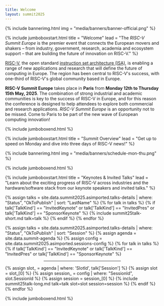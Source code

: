 ```yaml
---
title: Welcome
layout: summit2025
---
```


{% include bannerimg.html
    img = "media/banners/banner-official.png"
%}

{% include jumboboxstart.html
	title = "Welcome"
	lead = "The *RISC-V Summit Europe* is the premier event that connects the European movers and shakers – from industry, government, research, academia and ecosystem support – that are building the future of innovation on RISC-V."
%}

[RISC-V](https://riscv.org), the open standard [instruction set
architecture
(ISA)](https://en.wikipedia.org/wiki/Instruction_set_architecture), is
enabling a range of new applications and research that will define the
future of computing in Europe. The region has been central to RISC-V's
success, with one-third of RISC-V's global community based in Europe.

**RISC-V Summit Europe** takes place in **Paris** from **Monday 12th to
Thursday 15th May, 2025**. The combination of strong industrial and
academic communities is key to the success of RISC-V in Europe, and
for this reason the conference is designed to help attendees to
explore both commercial and research applications.  *RISC-V Summit
Europe* is an opportunity not to be missed. Come to Paris to be part
of the new wave of European computing innovation!

{% include jumboboxend.html %}

{% include jumboboxstart.html
title = "Summit Overview"
lead = "Get up to speed on Monday and dive into three days of RISC-V news!"
%}

{% include bannerimg.html
    img = "media/banners/schedule-mon-thu.png"
%}

{% include jumboboxend.html %}

{% include jumboboxstart.html
title = "Keynotes & Invited Talks"
lead = "Learn about the exciting progress of RISC-V across industries and the hardware/software stack from our keynote speakers and invited talks."
%}

<div class="row mt-5">
{% assign talks = site.data.summit2025.asimported.talks-details | where: "Status", "OkToPublish" | sort: "LastName" %}
{% for talk in talks %}
{% if talk['TalkKind'] == "InvitedKeynote" or talk['TalkKind'] == "InvitedPres" or talk['TalkKind'] == "SponsorKeynote" %}
{% include summit25talk-short.md talk=talk %}
{% endif %}
{% endfor %}
</div>

{% assign talks = site.data.summit2025.asimported.talks-details | where: "Status", "OkToPublish" | sort: "Session" %}
{% assign agenda  = site.data.summit-agenda %}
{% assign config  = site.data.summit2025.asimported.sessions-config %}
{% for talk in talks %}
{% if talk['TalkKind'] == "InvitedKeynote" or talk['TalkKind'] == "InvitedPres" or talk['TalkKind'] == "SponsorKeynote" %}
<hr style="width:50%;;margin-left:25%">
{% assign slot_ = agenda  | where: 'SlotId', talk['Session'] %}
{% assign slot  = slot_[0] %}
{% assign session_  = config | where: "SessionId", slot.SessionId %}
{% assign session   = session_[0] %}
{% include summit25talk-long.md talk=talk slot=slot session=session %}
{% endif %}
{% endfor %}

{% include jumboboxend.html %}
